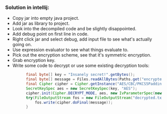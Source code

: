 ### Solution in intellij:
- Copy jar into empty java project. 
- Add jar as library to project.
- Look into the decompiled code and be slightly disappointed.
- Add debug point on first line in code.
- Right click jar and select debug, add input file to see what's actually going on.
- Use expression evaluator to see what things evaluate to.
- Pick out the encryption scheme, see that it's symmetric encryption.
- Grab encryption key.
- Write some code to decrypt or use some existing decryption tools:
  ```java
        final byte[] key = "Insanely secret!".getBytes();
        final byte[] message = Files.readAllBytes(Paths.get("encrypted.bin"));
        final Cipher cipher = Cipher.getInstance("AES/CBC/PKCS5Padding");
        SecretKeySpec aes = new SecretKeySpec(key, "AES");
        cipher.init(Cipher.DECRYPT_MODE, aes, new IvParameterSpec(new byte[16]));
        try(FileOutputStream fos = new FileOutputStream("decrypted.txt")) {
            fos.write(cipher.doFinal(message));
        }
  ```
